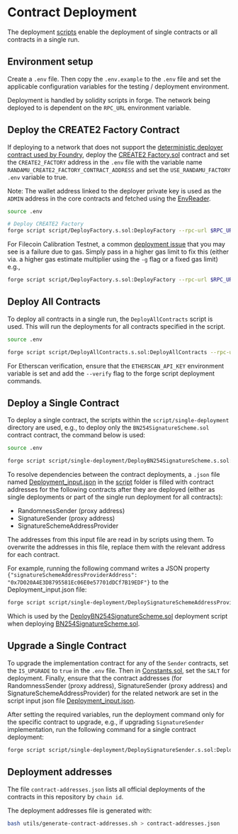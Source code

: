 # Contract Deployment

The deployment [scripts](script) enable the deployment of single contracts or all contracts in a single run.

## Environment setup

Create a `.env` file. Then copy the `.env.example` to the `.env` file and set the applicable configuration variables for the testing / deployment environment.

Deployment is handled by solidity scripts in forge. The network being deployed to is dependent on the `RPC_URL` environment variable.

## Deploy the CREATE2 Factory Contract

If deploying to a network that does not support the [deterministic deployer contract used by Foundry](https://book.getfoundry.sh/guides/deterministic-deployments-using-create2), deploy the [CREATE2 Factory.sol](src/factory/Factory.sol) contract and set the `CREATE2_FACTORY` address in the `.env` file with the variable name `RANDAMU_CREATE2_FACTORY_CONTRACT_ADDRESS` and set the `USE_RANDAMU_FACTORY` `.env` variable to true. 

Note: The wallet address linked to the deployer private key is used as the `ADMIN` address in the core contracts and fetched using the [EnvReader](script/utils/EnvReader.sol).


```sh
source .env

# Deploy CREATE2 Factory
forge script script/DeployFactory.s.sol:DeployFactory --rpc-url $RPC_URL --private-key $PRIVATE_KEY --broadcast --slow
```

For Filecoin Calibration Testnet, a common [deployment issue](https://github.com/filecoin-project/fevm-foundry-kit) that you may see is a failure due to gas. Simply pass in a higher gas limit to fix this (either via. a higher gas estimate multiplier using the `-g` flag or a fixed gas limit) e.g.,

```sh
forge script script/DeployFactory.s.sol:DeployFactory --rpc-url $RPC_URL --private-key $PRIVATE_KEY --broadcast --slow -g 10000
```

## Deploy All Contracts

To deploy all contracts in a single run, the `DeployAllContracts` script is used. This will run the deployments for all contracts specified in the script.
```sh
source .env

forge script script/DeployAllContracts.s.sol:DeployAllContracts --rpc-url $RPC_URL --private-key $PRIVATE_KEY --broadcast --slow
```

For Etherscan verification, ensure that the `ETHERSCAN_API_KEY` environment variable is set and add the `--verify` flag to the forge script deployment commands.

## Deploy a Single Contract

To deploy a single contract, the scripts within the `script/single-deployment` directory are used, e.g., to deploy only the `BN254SignatureScheme.sol` contract contract, the command below is used:

```sh
source .env

forge script script/single-deployment/DeployBN254SignatureScheme.s.sol:DeployBN254SignatureScheme --rpc-url $RPC_URL --private-key $PRIVATE_KEY --broadcast --slow
```

To resolve dependencies between the contract deployments, a `.json` file named [Deployment_input.json](script/json/Deployment_input.json) in the [script](script) folder is filled with contract addresses for the following contracts after they are deployed (either as single deployments or part of the single run deployment for all contracts):
* RandomnessSender (proxy address)
* SignatureSender (proxy address)
* SignatureSchemeAddressProvider

The addresses from this input file are read in by scripts using them. To overwrite the addresses in this file, replace them with the relevant address for each contract.

For example, running the following command writes a JSON property `{"signatureSchemeAddressProviderAddress": "0x7D020A4E3D8795581Ec06E0e57701dDCf7B19EDF"}` to the Deployment_input.json file:

```bash
forge script script/single-deployment/DeploySignatureSchemeAddressProvider.s.sol:DeploySignatureSchemeAddressProvider --rpc-url $RPC_URL --private-key $PRIVATE_KEY --broadcast --slow
```

Which is used by the [DeployBN254SignatureScheme.sol](script/single-deployment/DeployBN254SignatureScheme.s.sol) deployment script when deploying [BN254SignatureScheme.sol](src/signature-schemes/BN254SignatureScheme.sol).


## Upgrade a Single Contract

To upgrade the implementation contract for any of the `Sender` contracts, set the `IS_UPGRADE` to `true` in the `.env` file. Then in [Constants.sol](script/libraries/Constants.sol), set the `SALT` for deployment. Finally, ensure that the contract addresses (for RandomnessSender (proxy address), SignatureSender (proxy address) and SignatureSchemeAddressProvider) for the related network are set in the script input json file [Deployment_input.json](json/Deployment_input.json). 

After setting the required variables, run the deployment command only for the specific contract to upgrade, e.g., if upgrading `SignatureSender` implementation, run the following command for a single contract deployment:

```bash
forge script script/single-deployment/DeploySignatureSender.s.sol:DeploySignatureSender --rpc-url $RPC_URL --private-key $PRIVATE_KEY --broadcast --slow
```


## Deployment addresses

The file `contract-addresses.json` lists all official deployments of the contracts in this repository by `chain id`.

The deployment addresses file is generated with:

```sh
bash utils/generate-contract-addresses.sh > contract-addresses.json
```